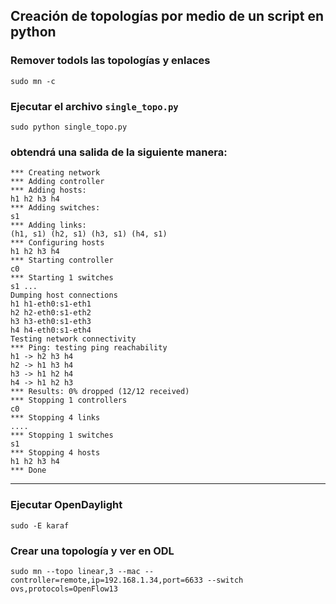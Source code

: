 ## Creación de topologías por medio de un script en python


### Remover todols las topologías y enlaces
```
sudo mn -c
```

### Ejecutar el archivo `single_topo.py`
```
sudo python single_topo.py
```

### obtendrá una salida de la siguiente manera:
```
*** Creating network
*** Adding controller
*** Adding hosts:
h1 h2 h3 h4
*** Adding switches:
s1
*** Adding links:
(h1, s1) (h2, s1) (h3, s1) (h4, s1)
*** Configuring hosts
h1 h2 h3 h4
*** Starting controller
c0
*** Starting 1 switches
s1 ...
Dumping host connections
h1 h1-eth0:s1-eth1
h2 h2-eth0:s1-eth2
h3 h3-eth0:s1-eth3
h4 h4-eth0:s1-eth4
Testing network connectivity
*** Ping: testing ping reachability
h1 -> h2 h3 h4
h2 -> h1 h3 h4
h3 -> h1 h2 h4
h4 -> h1 h2 h3
*** Results: 0% dropped (12/12 received)
*** Stopping 1 controllers
c0
*** Stopping 4 links
....
*** Stopping 1 switches
s1
*** Stopping 4 hosts
h1 h2 h3 h4
*** Done
```

<hr>

### Ejecutar OpenDaylight
```
sudo -E karaf
```

### Crear una topología y ver en ODL
```
sudo mn --topo linear,3 --mac --controller=remote,ip=192.168.1.34,port=6633 --switch ovs,protocols=OpenFlow13
```
